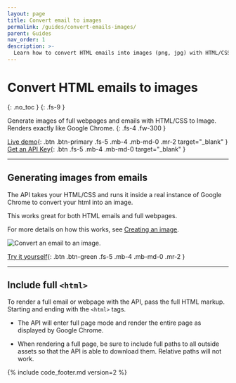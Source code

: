 ```yaml
---
layout: page
title: Convert email to images
permalink: /guides/convert-emails-images/
parent: Guides
nav_order: 1
description: >-
  Learn how to convert HTML emails into images (png, jpg) with HTML/CSS to Image. Works with Zapier, Integromat and any programming language. PHP, Ruby, JavaScript.
---
```

# Convert HTML emails to images
{: .no_toc }
{: .fs-9 }

Generate images of full webpages and emails with HTML/CSS to Image. Renders exactly like Google Chrome.
{: .fs-4 .fw-300 }

[Live demo](https://htmlcsstoimage.com/demo){: .btn .btn-primary .fs-5 .mb-4 .mb-md-0 .mr-2 target="_blank" }
[Get an API Key](https://htmlcsstoimage.com){: .btn .fs-5 .mb-4 .mb-md-0 target="_blank" }
<hr>

## Generating images from emails
The API takes your HTML/CSS and runs it inside a real instance of Google Chrome to convert your html into an image.

This works great for both HTML emails and full webpages.

For more details on how this works, see [Creating an image](/getting-started/using-the-api#creating-an-image).

<div class="code-example" markdown="1">
  <div class="hcti-container">
    <img
      alt="Convert an email to an image."
      ix-path="/assets/images/email.png"
      sizes="400px"
      ix-params='{
        "w": 400,
        "format": "auto"
      }'>
  </div>
</div>

[Try it yourself](https://htmlcsstoimage.com/demo){: .btn .btn-green .fs-5 .mb-4 .mb-md-0 .mr-2 }

<hr>

## Include full `<html>`

To render a full email or webpage with the API, pass the full HTML markup. Starting and ending with the `<html>` tags.

- The API will enter full page mode and render the entire page as displayed by Google Chrome.

- When rendering a full page, be sure to include full paths to all outside assets so that the API is able to download them. Relative paths will not work.

{% include code_footer.md version=2 %}
